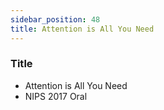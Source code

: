 ```yaml
---
sidebar_position: 48
title: Attention is All You Need
---
```


### Title
* Attention is All You Need
* NIPS 2017 Oral